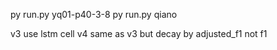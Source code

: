 py run.py yq01-p40-3-8 
py run.py qiano  

v3 use lstm cell
v4 same as v3 but decay by adjusted_f1 not f1 
